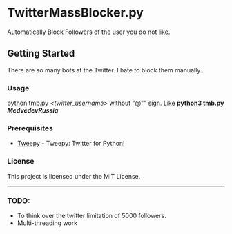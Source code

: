 # TwitterMassBlocker.py

Automatically Block Followers of the user you do not like.

## Getting Started

There are so many bots at the Twitter. I hate to block them manually..

### Usage

python tmb.py *<twitter_username>* without "@"" sign.
Like __python3 tmb.py *MedvedevRussia*__

### Prerequisites

* [Tweepy](https://github.com/tweepy/tweepy) - Tweepy: Twitter for Python!

### License

This project is licensed under the MIT License.

---
### TODO: 
* To think over the twitter limitation of 5000 followers.
* Multi-threading work
